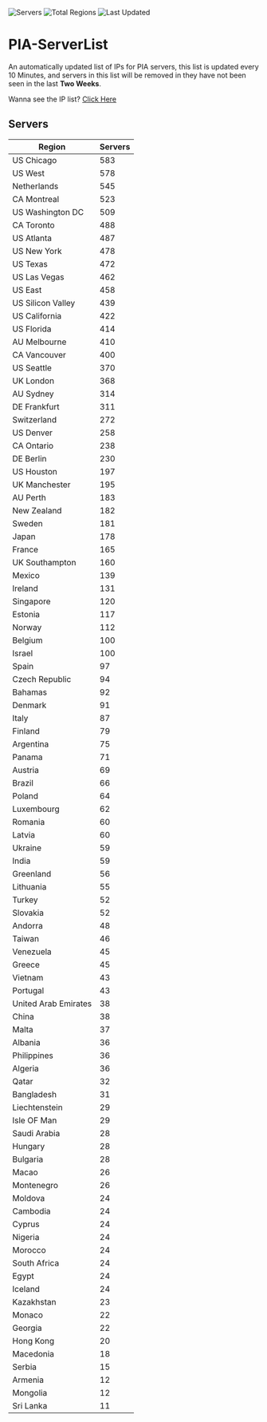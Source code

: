 ![Servers](https://img.shields.io/badge/Servers-14,784-darkgreen)
![Total Regions](https://img.shields.io/badge/Total_Regions-97-darkgreen)
![Last Updated](https://img.shields.io/badge/Last_Updated-December_20_2024_02:01_EST-darkgreen)

# PIA-ServerList
An automatically updated list of IPs for PIA servers, this list is updated every 10 Minutes, and servers in this list will be removed in they have not been seen in the last **Two Weeks**.

Wanna see the IP list? [Click Here](./servers.json)

## Servers
| Region               | Servers |
|----------------------|---------|
| US Chicago | 583 |
| US West | 578 |
| Netherlands | 545 |
| CA Montreal | 523 |
| US Washington DC | 509 |
| CA Toronto | 488 |
| US Atlanta | 487 |
| US New York | 478 |
| US Texas | 472 |
| US Las Vegas | 462 |
| US East | 458 |
| US Silicon Valley | 439 |
| US California | 422 |
| US Florida | 414 |
| AU Melbourne | 410 |
| CA Vancouver | 400 |
| US Seattle | 370 |
| UK London | 368 |
| AU Sydney | 314 |
| DE Frankfurt | 311 |
| Switzerland | 272 |
| US Denver | 258 |
| CA Ontario | 238 |
| DE Berlin | 230 |
| US Houston | 197 |
| UK Manchester | 195 |
| AU Perth | 183 |
| New Zealand | 182 |
| Sweden | 181 |
| Japan | 178 |
| France | 165 |
| UK Southampton | 160 |
| Mexico | 139 |
| Ireland | 131 |
| Singapore | 120 |
| Estonia | 117 |
| Norway | 112 |
| Belgium | 100 |
| Israel | 100 |
| Spain | 97 |
| Czech Republic | 94 |
| Bahamas | 92 |
| Denmark | 91 |
| Italy | 87 |
| Finland | 79 |
| Argentina | 75 |
| Panama | 71 |
| Austria | 69 |
| Brazil | 66 |
| Poland | 64 |
| Luxembourg | 62 |
| Romania | 60 |
| Latvia | 60 |
| Ukraine | 59 |
| India | 59 |
| Greenland | 56 |
| Lithuania | 55 |
| Turkey | 52 |
| Slovakia | 52 |
| Andorra | 48 |
| Taiwan | 46 |
| Venezuela | 45 |
| Greece | 45 |
| Vietnam | 43 |
| Portugal | 43 |
| United Arab Emirates | 38 |
| China | 38 |
| Malta | 37 |
| Albania | 36 |
| Philippines | 36 |
| Algeria | 36 |
| Qatar | 32 |
| Bangladesh | 31 |
| Liechtenstein | 29 |
| Isle OF Man | 29 |
| Saudi Arabia | 28 |
| Hungary | 28 |
| Bulgaria | 28 |
| Macao | 26 |
| Montenegro | 26 |
| Moldova | 24 |
| Cambodia | 24 |
| Cyprus | 24 |
| Nigeria | 24 |
| Morocco | 24 |
| South Africa | 24 |
| Egypt | 24 |
| Iceland | 24 |
| Kazakhstan | 23 |
| Monaco | 22 |
| Georgia | 22 |
| Hong Kong | 20 |
| Macedonia | 18 |
| Serbia | 15 |
| Armenia | 12 |
| Mongolia | 12 |
| Sri Lanka | 11 |
